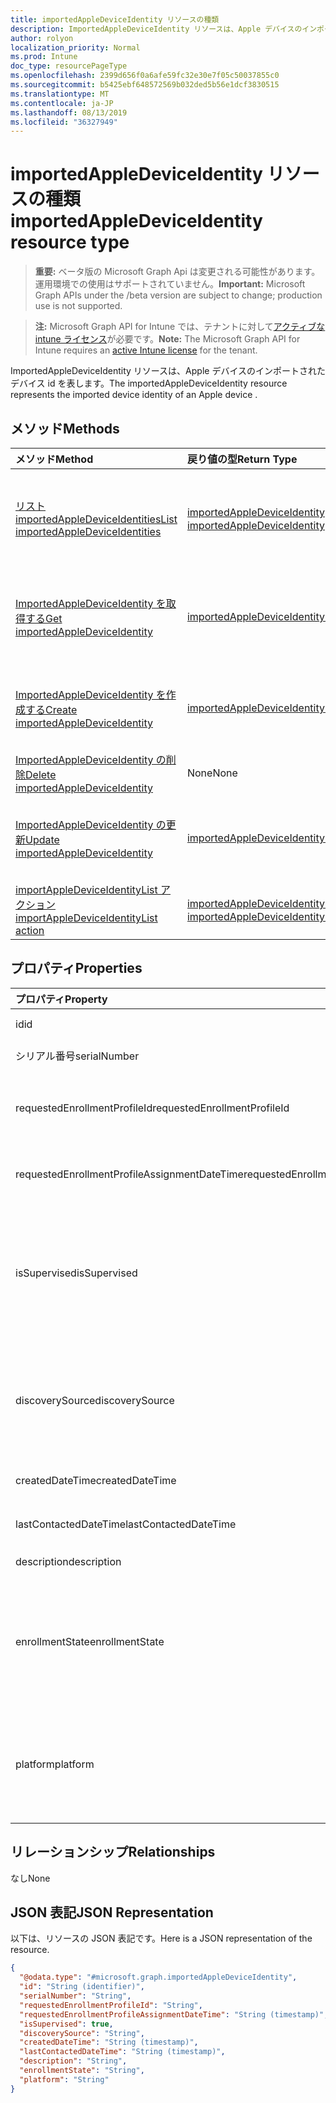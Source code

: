 ```yaml
---
title: importedAppleDeviceIdentity リソースの種類
description: ImportedAppleDeviceIdentity リソースは、Apple デバイスのインポートされたデバイス id を表します。
author: rolyon
localization_priority: Normal
ms.prod: Intune
doc_type: resourcePageType
ms.openlocfilehash: 2399d656f0a6afe59fc32e30e7f05c50037855c0
ms.sourcegitcommit: b5425ebf648572569b032ded5b56e1dcf3830515
ms.translationtype: MT
ms.contentlocale: ja-JP
ms.lasthandoff: 08/13/2019
ms.locfileid: "36327949"
---
```

# <a name="importedappledeviceidentity-resource-type"></a><span data-ttu-id="0e0cf-103">importedAppleDeviceIdentity リソースの種類</span><span class="sxs-lookup"><span data-stu-id="0e0cf-103">importedAppleDeviceIdentity resource type</span></span>

> <span data-ttu-id="0e0cf-104">**重要:** ベータ版の Microsoft Graph Api は変更される可能性があります。運用環境での使用はサポートされていません。</span><span class="sxs-lookup"><span data-stu-id="0e0cf-104">**Important:** Microsoft Graph APIs under the /beta version are subject to change; production use is not supported.</span></span>

> <span data-ttu-id="0e0cf-105">**注:** Microsoft Graph API for Intune では、テナントに対して[アクティブな intune ライセンス](https://go.microsoft.com/fwlink/?linkid=839381)が必要です。</span><span class="sxs-lookup"><span data-stu-id="0e0cf-105">**Note:** The Microsoft Graph API for Intune requires an [active Intune license](https://go.microsoft.com/fwlink/?linkid=839381) for the tenant.</span></span>

<span data-ttu-id="0e0cf-106">ImportedAppleDeviceIdentity リソースは、Apple デバイスのインポートされたデバイス id を表します。</span><span class="sxs-lookup"><span data-stu-id="0e0cf-106">The importedAppleDeviceIdentity resource represents the imported device identity of an Apple device .</span></span>

## <a name="methods"></a><span data-ttu-id="0e0cf-107">メソッド</span><span class="sxs-lookup"><span data-stu-id="0e0cf-107">Methods</span></span>
|<span data-ttu-id="0e0cf-108">メソッド</span><span class="sxs-lookup"><span data-stu-id="0e0cf-108">Method</span></span>|<span data-ttu-id="0e0cf-109">戻り値の型</span><span class="sxs-lookup"><span data-stu-id="0e0cf-109">Return Type</span></span>|<span data-ttu-id="0e0cf-110">説明</span><span class="sxs-lookup"><span data-stu-id="0e0cf-110">Description</span></span>|
|:---|:---|:---|
|[<span data-ttu-id="0e0cf-111">リスト importedAppleDeviceIdentities</span><span class="sxs-lookup"><span data-stu-id="0e0cf-111">List importedAppleDeviceIdentities</span></span>](../api/intune-enrollment-importedappledeviceidentity-list.md)|<span data-ttu-id="0e0cf-112">[importedAppleDeviceIdentity](../resources/intune-enrollment-importedappledeviceidentity.md)コレクション</span><span class="sxs-lookup"><span data-stu-id="0e0cf-112">[importedAppleDeviceIdentity](../resources/intune-enrollment-importedappledeviceidentity.md) collection</span></span>|<span data-ttu-id="0e0cf-113">[ImportedAppleDeviceIdentity](../resources/intune-enrollment-importedappledeviceidentity.md)オブジェクトのプロパティとリレーションシップをリストします。</span><span class="sxs-lookup"><span data-stu-id="0e0cf-113">List properties and relationships of the [importedAppleDeviceIdentity](../resources/intune-enrollment-importedappledeviceidentity.md) objects.</span></span>|
|[<span data-ttu-id="0e0cf-114">ImportedAppleDeviceIdentity を取得する</span><span class="sxs-lookup"><span data-stu-id="0e0cf-114">Get importedAppleDeviceIdentity</span></span>](../api/intune-enrollment-importedappledeviceidentity-get.md)|[<span data-ttu-id="0e0cf-115">importedAppleDeviceIdentity</span><span class="sxs-lookup"><span data-stu-id="0e0cf-115">importedAppleDeviceIdentity</span></span>](../resources/intune-enrollment-importedappledeviceidentity.md)|<span data-ttu-id="0e0cf-116">[ImportedAppleDeviceIdentity](../resources/intune-enrollment-importedappledeviceidentity.md)オブジェクトのプロパティとリレーションシップを読み取ります。</span><span class="sxs-lookup"><span data-stu-id="0e0cf-116">Read properties and relationships of the [importedAppleDeviceIdentity](../resources/intune-enrollment-importedappledeviceidentity.md) object.</span></span>|
|[<span data-ttu-id="0e0cf-117">ImportedAppleDeviceIdentity を作成する</span><span class="sxs-lookup"><span data-stu-id="0e0cf-117">Create importedAppleDeviceIdentity</span></span>](../api/intune-enrollment-importedappledeviceidentity-create.md)|[<span data-ttu-id="0e0cf-118">importedAppleDeviceIdentity</span><span class="sxs-lookup"><span data-stu-id="0e0cf-118">importedAppleDeviceIdentity</span></span>](../resources/intune-enrollment-importedappledeviceidentity.md)|<span data-ttu-id="0e0cf-119">新しい[importedAppleDeviceIdentity](../resources/intune-enrollment-importedappledeviceidentity.md)オブジェクトを作成します。</span><span class="sxs-lookup"><span data-stu-id="0e0cf-119">Create a new [importedAppleDeviceIdentity](../resources/intune-enrollment-importedappledeviceidentity.md) object.</span></span>|
|[<span data-ttu-id="0e0cf-120">ImportedAppleDeviceIdentity の削除</span><span class="sxs-lookup"><span data-stu-id="0e0cf-120">Delete importedAppleDeviceIdentity</span></span>](../api/intune-enrollment-importedappledeviceidentity-delete.md)|<span data-ttu-id="0e0cf-121">None</span><span class="sxs-lookup"><span data-stu-id="0e0cf-121">None</span></span>|<span data-ttu-id="0e0cf-122">[ImportedAppleDeviceIdentity](../resources/intune-enrollment-importedappledeviceidentity.md)を削除します。</span><span class="sxs-lookup"><span data-stu-id="0e0cf-122">Deletes a [importedAppleDeviceIdentity](../resources/intune-enrollment-importedappledeviceidentity.md).</span></span>|
|[<span data-ttu-id="0e0cf-123">ImportedAppleDeviceIdentity の更新</span><span class="sxs-lookup"><span data-stu-id="0e0cf-123">Update importedAppleDeviceIdentity</span></span>](../api/intune-enrollment-importedappledeviceidentity-update.md)|[<span data-ttu-id="0e0cf-124">importedAppleDeviceIdentity</span><span class="sxs-lookup"><span data-stu-id="0e0cf-124">importedAppleDeviceIdentity</span></span>](../resources/intune-enrollment-importedappledeviceidentity.md)|<span data-ttu-id="0e0cf-125">[ImportedAppleDeviceIdentity](../resources/intune-enrollment-importedappledeviceidentity.md)オブジェクトのプロパティを更新します。</span><span class="sxs-lookup"><span data-stu-id="0e0cf-125">Update the properties of a [importedAppleDeviceIdentity](../resources/intune-enrollment-importedappledeviceidentity.md) object.</span></span>|
|[<span data-ttu-id="0e0cf-126">importAppleDeviceIdentityList アクション</span><span class="sxs-lookup"><span data-stu-id="0e0cf-126">importAppleDeviceIdentityList action</span></span>](../api/intune-enrollment-importedappledeviceidentity-importappledeviceidentitylist.md)|<span data-ttu-id="0e0cf-127">[importedAppleDeviceIdentityResult](../resources/intune-enrollment-importedappledeviceidentityresult.md)コレクション</span><span class="sxs-lookup"><span data-stu-id="0e0cf-127">[importedAppleDeviceIdentityResult](../resources/intune-enrollment-importedappledeviceidentityresult.md) collection</span></span>|<span data-ttu-id="0e0cf-128">まだ文書化されていません</span><span class="sxs-lookup"><span data-stu-id="0e0cf-128">Not yet documented</span></span>|

## <a name="properties"></a><span data-ttu-id="0e0cf-129">プロパティ</span><span class="sxs-lookup"><span data-stu-id="0e0cf-129">Properties</span></span>
|<span data-ttu-id="0e0cf-130">プロパティ</span><span class="sxs-lookup"><span data-stu-id="0e0cf-130">Property</span></span>|<span data-ttu-id="0e0cf-131">型</span><span class="sxs-lookup"><span data-stu-id="0e0cf-131">Type</span></span>|<span data-ttu-id="0e0cf-132">説明</span><span class="sxs-lookup"><span data-stu-id="0e0cf-132">Description</span></span>|
|:---|:---|:---|
|<span data-ttu-id="0e0cf-133">id</span><span class="sxs-lookup"><span data-stu-id="0e0cf-133">id</span></span>|<span data-ttu-id="0e0cf-134">String</span><span class="sxs-lookup"><span data-stu-id="0e0cf-134">String</span></span>|<span data-ttu-id="0e0cf-135">エンティティのキー。</span><span class="sxs-lookup"><span data-stu-id="0e0cf-135">Key of the entity.</span></span>|
|<span data-ttu-id="0e0cf-136">シリアル番号</span><span class="sxs-lookup"><span data-stu-id="0e0cf-136">serialNumber</span></span>|<span data-ttu-id="0e0cf-137">String</span><span class="sxs-lookup"><span data-stu-id="0e0cf-137">String</span></span>|<span data-ttu-id="0e0cf-138">デバイスのシリアル番号</span><span class="sxs-lookup"><span data-stu-id="0e0cf-138">Device serial number</span></span>|
|<span data-ttu-id="0e0cf-139">requestedEnrollmentProfileId</span><span class="sxs-lookup"><span data-stu-id="0e0cf-139">requestedEnrollmentProfileId</span></span>|<span data-ttu-id="0e0cf-140">String</span><span class="sxs-lookup"><span data-stu-id="0e0cf-140">String</span></span>|<span data-ttu-id="0e0cf-141">登録プロファイル Id 管理者が次回の登録時にデバイスに適用する予定</span><span class="sxs-lookup"><span data-stu-id="0e0cf-141">Enrollment profile Id admin intends to apply to the device during next enrollment</span></span>|
|<span data-ttu-id="0e0cf-142">requestedEnrollmentProfileAssignmentDateTime</span><span class="sxs-lookup"><span data-stu-id="0e0cf-142">requestedEnrollmentProfileAssignmentDateTime</span></span>|<span data-ttu-id="0e0cf-143">DateTimeOffset</span><span class="sxs-lookup"><span data-stu-id="0e0cf-143">DateTimeOffset</span></span>|<span data-ttu-id="0e0cf-144">時間登録プロファイルがデバイスに割り当てられている</span><span class="sxs-lookup"><span data-stu-id="0e0cf-144">The time enrollment profile was assigned to the device</span></span>|
|<span data-ttu-id="0e0cf-145">isSupervised</span><span class="sxs-lookup"><span data-stu-id="0e0cf-145">isSupervised</span></span>|<span data-ttu-id="0e0cf-146">Boolean</span><span class="sxs-lookup"><span data-stu-id="0e0cf-146">Boolean</span></span>|<span data-ttu-id="0e0cf-147">Apple デバイスが監視されているかどうかを示します。</span><span class="sxs-lookup"><span data-stu-id="0e0cf-147">Indicates if the Apple device is supervised.</span></span> <span data-ttu-id="0e0cf-148">詳細情報は次のとおりです。https://support.apple.com/en-us/HT202837</span><span class="sxs-lookup"><span data-stu-id="0e0cf-148">More information is at: https://support.apple.com/en-us/HT202837</span></span>|
|<span data-ttu-id="0e0cf-149">discoverySource</span><span class="sxs-lookup"><span data-stu-id="0e0cf-149">discoverySource</span></span>|[<span data-ttu-id="0e0cf-150">discoverySource</span><span class="sxs-lookup"><span data-stu-id="0e0cf-150">discoverySource</span></span>](../resources/intune-enrollment-discoverysource.md)|<span data-ttu-id="0e0cf-151">Apple デバイスの検出ソース。</span><span class="sxs-lookup"><span data-stu-id="0e0cf-151">Apple device discovery source.</span></span> <span data-ttu-id="0e0cf-152">可能な値は、`unknown`、`adminImport`、`deviceEnrollmentProgram` です。</span><span class="sxs-lookup"><span data-stu-id="0e0cf-152">Possible values are: `unknown`, `adminImport`, `deviceEnrollmentProgram`.</span></span>|
|<span data-ttu-id="0e0cf-153">createdDateTime</span><span class="sxs-lookup"><span data-stu-id="0e0cf-153">createdDateTime</span></span>|<span data-ttu-id="0e0cf-154">DateTimeOffset</span><span class="sxs-lookup"><span data-stu-id="0e0cf-154">DateTimeOffset</span></span>|<span data-ttu-id="0e0cf-155">デバイスの日時の作成日時</span><span class="sxs-lookup"><span data-stu-id="0e0cf-155">Created Date Time of the device</span></span>|
|<span data-ttu-id="0e0cf-156">lastContactedDateTime</span><span class="sxs-lookup"><span data-stu-id="0e0cf-156">lastContactedDateTime</span></span>|<span data-ttu-id="0e0cf-157">DateTimeOffset</span><span class="sxs-lookup"><span data-stu-id="0e0cf-157">DateTimeOffset</span></span>|<span data-ttu-id="0e0cf-158">デバイスの最終連絡日時</span><span class="sxs-lookup"><span data-stu-id="0e0cf-158">Last Contacted Date Time of the device</span></span>|
|<span data-ttu-id="0e0cf-159">description</span><span class="sxs-lookup"><span data-stu-id="0e0cf-159">description</span></span>|<span data-ttu-id="0e0cf-160">String</span><span class="sxs-lookup"><span data-stu-id="0e0cf-160">String</span></span>|<span data-ttu-id="0e0cf-161">デバイスの説明</span><span class="sxs-lookup"><span data-stu-id="0e0cf-161">The description of the device</span></span>|
|<span data-ttu-id="0e0cf-162">enrollmentState</span><span class="sxs-lookup"><span data-stu-id="0e0cf-162">enrollmentState</span></span>|[<span data-ttu-id="0e0cf-163">enrollmentState</span><span class="sxs-lookup"><span data-stu-id="0e0cf-163">enrollmentState</span></span>](../resources/intune-enrollment-enrollmentstate.md)|<span data-ttu-id="0e0cf-164">Intune でのデバイスの状態。</span><span class="sxs-lookup"><span data-stu-id="0e0cf-164">The state of the device in Intune.</span></span> <span data-ttu-id="0e0cf-165">使用可能な値: `unknown`、`enrolled`、`pendingReset`、`failed`、`notContacted`、`blocked`。</span><span class="sxs-lookup"><span data-stu-id="0e0cf-165">Possible values are: `unknown`, `enrolled`, `pendingReset`, `failed`, `notContacted`, `blocked`.</span></span>|
|<span data-ttu-id="0e0cf-166">platform</span><span class="sxs-lookup"><span data-stu-id="0e0cf-166">platform</span></span>|[<span data-ttu-id="0e0cf-167">プラットフォーム</span><span class="sxs-lookup"><span data-stu-id="0e0cf-167">platform</span></span>](../resources/intune-enrollment-platform.md)|<span data-ttu-id="0e0cf-168">デバイスのプラットフォーム。</span><span class="sxs-lookup"><span data-stu-id="0e0cf-168">The platform of the Device.</span></span> <span data-ttu-id="0e0cf-169">使用可能な値: `unknown`、`ios`、`android`、`windows`、`windowsMobile`、`macOS`。</span><span class="sxs-lookup"><span data-stu-id="0e0cf-169">Possible values are: `unknown`, `ios`, `android`, `windows`, `windowsMobile`, `macOS`.</span></span>|

## <a name="relationships"></a><span data-ttu-id="0e0cf-170">リレーションシップ</span><span class="sxs-lookup"><span data-stu-id="0e0cf-170">Relationships</span></span>
<span data-ttu-id="0e0cf-171">なし</span><span class="sxs-lookup"><span data-stu-id="0e0cf-171">None</span></span>

## <a name="json-representation"></a><span data-ttu-id="0e0cf-172">JSON 表記</span><span class="sxs-lookup"><span data-stu-id="0e0cf-172">JSON Representation</span></span>
<span data-ttu-id="0e0cf-173">以下は、リソースの JSON 表記です。</span><span class="sxs-lookup"><span data-stu-id="0e0cf-173">Here is a JSON representation of the resource.</span></span>
<!-- {
  "blockType": "resource",
  "keyProperty": "id",
  "@odata.type": "microsoft.graph.importedAppleDeviceIdentity"
}
-->
``` json
{
  "@odata.type": "#microsoft.graph.importedAppleDeviceIdentity",
  "id": "String (identifier)",
  "serialNumber": "String",
  "requestedEnrollmentProfileId": "String",
  "requestedEnrollmentProfileAssignmentDateTime": "String (timestamp)",
  "isSupervised": true,
  "discoverySource": "String",
  "createdDateTime": "String (timestamp)",
  "lastContactedDateTime": "String (timestamp)",
  "description": "String",
  "enrollmentState": "String",
  "platform": "String"
}
```



